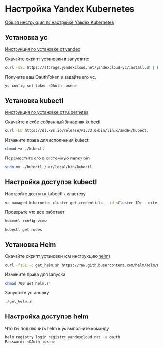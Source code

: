 # Настройка Yandex Kubernetes
[Общая инструкция по настройке Yandex Kubernetes](https://yandex.cloud/ru/docs/managed-kubernetes/quickstart)

## Установка yc
[Инструкция по установке от yandex](https://yandex.cloud/ru/docs/cli/operations/install-cli)

Скачайте скрипт установки и запустите:
```bash
curl -sSL https://storage.yandexcloud.net/yandexcloud-yc/install.sh | bash
```

Получите ваш [OauthToken](https://yandex.cloud/ru/docs/iam/concepts/authorization/oauth-token) и задайте его yc.
```bash
yc config set token <OAuth-токен>
```

## Установка kubectl
[Инструкция по установке от Kubernetes](https://kubernetes.io/ru/docs/tasks/tools/install-kubectl/)

Скачайте к себе собранный бинарник kubectl
```bash
curl -LO https://dl.k8s.io/release/v1.33.0/bin/linux/amd64/kubectl
```

Измените права для исполнения kubectl
```bash
chmod +x ./kubectl
```

Переместите его в системную папку bin
```bash
sudo mv ./kubectl /usr/local/bin/kubectl
```


## Настройка доступов kubectl
Настройте доступ к kubectl к кластеру
```bash
yc managed-kubernetes cluster get-credentials --id <Cluster ID> --external
```

Проверьте что все работает 
```bash
kubectl config view

kubectl get nodes
```

## Установка Helm
Скачайте скрипт установки (см инструкцию [helm](https://helm.sh/docs/intro/install/))
```bash
curl -fsSL -o get_helm.sh https://raw.githubusercontent.com/helm/helm/main/scripts/get-helm-3
```
Измените права для запуска
```bash
chmod 700 get_helm.sh
```
Запустите установку 
```bash
./get_helm.sh
```

## Настройка доступов helm
Что бы подключить helm к yc выполните команду
```bash
helm registry login registry.yandexcloud.net -u oauth
Password: <OAuth-токен>
```